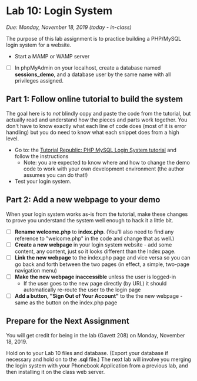 # Lab 10: Login System

*Due: Monday, November 18, 2019 (today - in-class)* 

The purpose of this lab assignment is to practice building a PHP/MySQL login system for a website.

- Start a MAMP or WAMP server
- [ ] In phpMyAdmin on your localhost, create a database named **sessions_demo**, and a database user by the same name with all privileges assigned.


## Part 1: Follow online tutorial to build the system

The goal here is to *not* blindly copy and paste the code from the tutorial, but actually read and understand how the pieces and parts work together.  You don't have to know exactly what each line of code does (most of it is error handling) but you do need to know what each snippet does from a high level.

- Go to: the [Tutorial Republic: PHP MySQL Login System tutorial](https://www.tutorialrepublic.com/php-tutorial/php-mysql-login-system.php) and follow the instructions
  - Note: you are expected to know where and how to change the demo code to work with your own development environment (the author assumes you can do that!)
- Test your login system. 

## Part 2: Add a new webpage to your demo

When your login system works as-is from the tutorial, make these changes to prove you understand the system well enough to hack it a little bit.

- [ ] **Rename welcome.php** to **index.php**.  (You'll also need to find any reference to "welcome.php" in the code and change that as well.)
- [ ] **Create a new webpage** in your login system website - add some content, any content, just so it looks different than the Index page.
- [ ] **Link the new webpage** to the index.php page and vice versa so you can go back and forth between the two pages (in effect, a simple, two-page navigation menu)
- [ ] **Make the new webpage inaccessible** unless the user is logged-in
  - If the user goes to the new page directly (by URL) it should automatically re-route the user to the login page
- [ ] **Add a button, "Sign Out of Your Account"** to the the new webpage - same as the button on the index.php page

## Prepare for the Next Assignment

You will get credit for being in the lab (Gavett 208) on Monday, November 18, 2019.

Hold on to your Lab 10 files and database. (Export your database if necessary and hold on to the **.sql** file.) The next lab will involve you merging the login system with your Phonebook Application from a previous lab, and then installing it on the class web server.